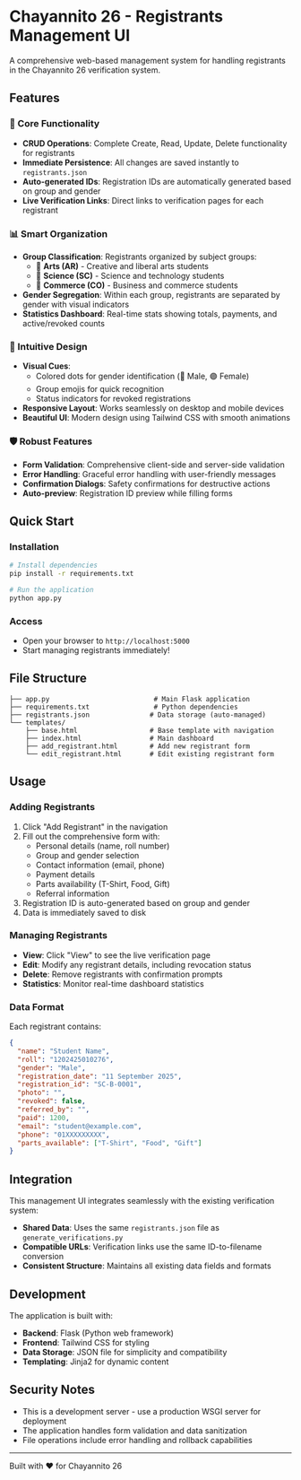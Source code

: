 # Chayannito 26 - Registrants Management UI

A comprehensive web-based management system for handling registrants in the Chayannito 26 verification system.

## Features

### 🎯 Core Functionality
- **CRUD Operations**: Complete Create, Read, Update, Delete functionality for registrants
- **Immediate Persistence**: All changes are saved instantly to `registrants.json`
- **Auto-generated IDs**: Registration IDs are automatically generated based on group and gender
- **Live Verification Links**: Direct links to verification pages for each registrant

### 📊 Smart Organization
- **Group Classification**: Registrants organized by subject groups:
  - 🎨 **Arts (AR)** - Creative and liberal arts students
  - 🔬 **Science (SC)** - Science and technology students  
  - 💼 **Commerce (CO)** - Business and commerce students
- **Gender Segregation**: Within each group, registrants are separated by gender with visual indicators
- **Statistics Dashboard**: Real-time stats showing totals, payments, and active/revoked counts

### 🎨 Intuitive Design
- **Visual Cues**: 
  - Colored dots for gender identification (🔵 Male, 🟣 Female)
  - Group emojis for quick recognition
  - Status indicators for revoked registrations
- **Responsive Layout**: Works seamlessly on desktop and mobile devices
- **Beautiful UI**: Modern design using Tailwind CSS with smooth animations

### 🛡️ Robust Features
- **Form Validation**: Comprehensive client-side and server-side validation
- **Error Handling**: Graceful error handling with user-friendly messages
- **Confirmation Dialogs**: Safety confirmations for destructive actions
- **Auto-preview**: Registration ID preview while filling forms

## Quick Start

### Installation
```bash
# Install dependencies
pip install -r requirements.txt

# Run the application
python app.py
```

### Access
- Open your browser to `http://localhost:5000`
- Start managing registrants immediately!

## File Structure

```
├── app.py                          # Main Flask application
├── requirements.txt                # Python dependencies
├── registrants.json               # Data storage (auto-managed)
└── templates/
    ├── base.html                  # Base template with navigation
    ├── index.html                 # Main dashboard
    ├── add_registrant.html        # Add new registrant form
    └── edit_registrant.html       # Edit existing registrant form
```

## Usage

### Adding Registrants
1. Click "Add Registrant" in the navigation
2. Fill out the comprehensive form with:
   - Personal details (name, roll number)
   - Group and gender selection
   - Contact information (email, phone)
   - Payment details
   - Parts availability (T-Shirt, Food, Gift)
   - Referral information
3. Registration ID is auto-generated based on group and gender
4. Data is immediately saved to disk

### Managing Registrants
- **View**: Click "View" to see the live verification page
- **Edit**: Modify any registrant details, including revocation status
- **Delete**: Remove registrants with confirmation prompts
- **Statistics**: Monitor real-time dashboard statistics

### Data Format
Each registrant contains:
```json
{
  "name": "Student Name",
  "roll": "1202425010276",
  "gender": "Male",
  "registration_date": "11 September 2025",
  "registration_id": "SC-B-0001",
  "photo": "",
  "revoked": false,
  "referred_by": "",
  "paid": 1200,
  "email": "student@example.com",
  "phone": "01XXXXXXXXX",
  "parts_available": ["T-Shirt", "Food", "Gift"]
}
```

## Integration

This management UI integrates seamlessly with the existing verification system:
- **Shared Data**: Uses the same `registrants.json` file as `generate_verifications.py`
- **Compatible URLs**: Verification links use the same ID-to-filename conversion
- **Consistent Structure**: Maintains all existing data fields and formats

## Development

The application is built with:
- **Backend**: Flask (Python web framework)
- **Frontend**: Tailwind CSS for styling
- **Data Storage**: JSON file for simplicity and compatibility
- **Templating**: Jinja2 for dynamic content

## Security Notes

- This is a development server - use a production WSGI server for deployment
- The application handles form validation and data sanitization
- File operations include error handling and rollback capabilities

---

Built with ❤️ for Chayannito 26